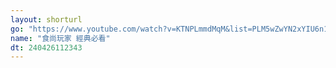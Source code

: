 ```yaml
---
layout: shorturl
go: "https://www.youtube.com/watch?v=KTNPLmmdMqM&list=PLM5wZwYN2xYIU6n1YPKjdxMp__m6wkPfh"
name: "食尚玩家 經典必看"
dt: 240426112343
---
```


